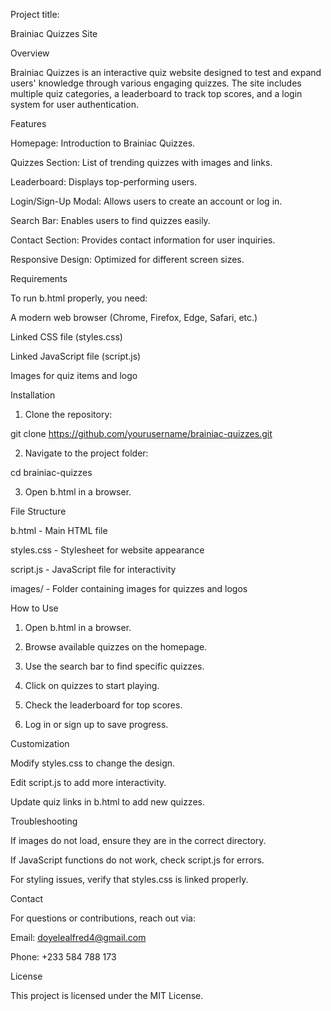 Project title:

Brainiac Quizzes Site

Overview

Brainiac Quizzes is an interactive quiz website designed to test and expand users' knowledge through various engaging quizzes. The site includes multiple quiz categories, a leaderboard to track top scores, and a login system for user authentication.

Features

Homepage: Introduction to Brainiac Quizzes.

Quizzes Section: List of trending quizzes with images and links.

Leaderboard: Displays top-performing users.

Login/Sign-Up Modal: Allows users to create an account or log in.

Search Bar: Enables users to find quizzes easily.

Contact Section: Provides contact information for user inquiries.

Responsive Design: Optimized for different screen sizes.


Requirements

To run b.html properly, you need:

A modern web browser (Chrome, Firefox, Edge, Safari, etc.)

Linked CSS file (styles.css)

Linked JavaScript file (script.js)

Images for quiz items and logo


Installation

1. Clone the repository:

git clone https://github.com/yourusername/brainiac-quizzes.git


2. Navigate to the project folder:

cd brainiac-quizzes


3. Open b.html in a browser.



File Structure

b.html - Main HTML file

styles.css - Stylesheet for website appearance

script.js - JavaScript file for interactivity

images/ - Folder containing images for quizzes and logos


How to Use

1. Open b.html in a browser.


2. Browse available quizzes on the homepage.


3. Use the search bar to find specific quizzes.


4. Click on quizzes to start playing.


5. Check the leaderboard for top scores.


6. Log in or sign up to save progress.



Customization

Modify styles.css to change the design.

Edit script.js to add more interactivity.

Update quiz links in b.html to add new quizzes.


Troubleshooting

If images do not load, ensure they are in the correct directory.

If JavaScript functions do not work, check script.js for errors.

For styling issues, verify that styles.css is linked properly.


Contact

For questions or contributions, reach out via:

Email: doyelealfred4@gmail.com

Phone: +233 584 788 173


License

This project is licensed under the MIT License.

